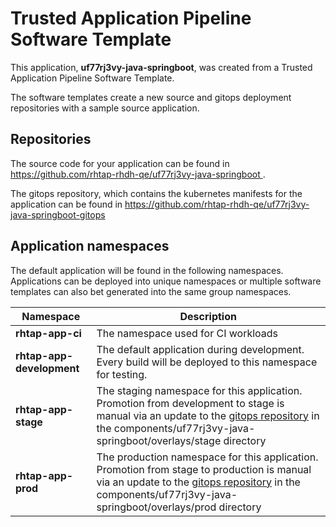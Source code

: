 # Trusted Application Pipeline Software Template

This application, **uf77rj3vy-java-springboot**, was created from a Trusted Application Pipeline Software Template.

The software templates create a new source and gitops deployment repositories with a sample source application. 

## Repositories

The source code for your application can be found in [https://github.com/rhtap-rhdh-qe/uf77rj3vy-java-springboot ](https://github.com/rhtap-rhdh-qe/uf77rj3vy-java-springboot ).
 
The gitops repository, which contains the kubernetes manifests for the application can be found in 
[https://github.com/rhtap-rhdh-qe/uf77rj3vy-java-springboot-gitops ](https://github.com/rhtap-rhdh-qe/uf77rj3vy-java-springboot-gitops ) 

## Application namespaces 

The default application will be found in the following namespaces. Applications can be deployed into unique namespaces or multiple software templates can also bet generated into the same group namespaces.  

|  Namespace   |  Description   |  
| -------- | -------- |
| **rhtap-app-ci** | The namespace used for CI workloads |
| **rhtap-app-development** | The default application during development. Every build will be deployed to this namespace for testing. |
| **rhtap-app-stage** | The staging namespace for this application. Promotion from development to stage is manual via an update to the [gitops repository](https://github.com/rhtap-rhdh-qe/uf77rj3vy-java-springboot-gitops ) in the components/uf77rj3vy-java-springboot/overlays/stage directory |
| **rhtap-app-prod** | The production namespace for this application. Promotion from stage to production is manual via an update to the [gitops repository](https://github.com/rhtap-rhdh-qe/uf77rj3vy-java-springboot-gitops ) in the components/uf77rj3vy-java-springboot/overlays/prod directory |